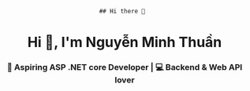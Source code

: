                                 ## Hi there 👋

<h1 align="center">Hi 👋, I'm Nguyễn Minh Thuần</h1>
<h3 align="center">🎯 Aspiring ASP .NET core Developer | 💻 Backend & Web API lover</h3>

